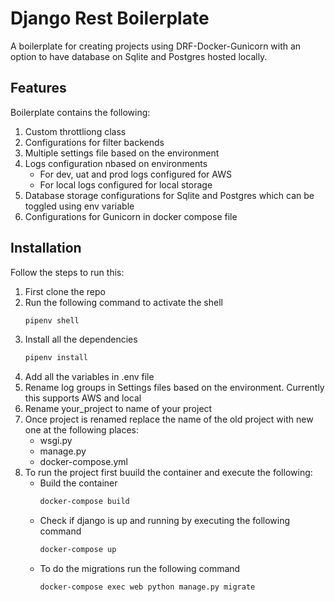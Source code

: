 # Django Rest Boilerplate

A boilerplate for creating projects using DRF-Docker-Gunicorn with an option to have database on Sqlite and Postgres hosted locally.

## Features
Boilerplate contains the following:
1. Custom throttliong class
2. Configurations for filter backends
3. Multiple settings file based on the environment
4. Logs configuration nbased on environments
   * For dev, uat and prod logs configured for AWS
   * For local logs configured for local storage
5. Database storage configurations for Sqlite and Postgres which can be toggled using env variable
6. Configurations for Gunicorn in docker compose file

## Installation

Follow the steps to run this:
1. First clone the repo
2. Run the following command to activate the shell
    ```bash
    pipenv shell
    ``` 
3. Install all the dependencies
    ```bash
    pipenv install
    ```
4. Add all the variables in .env file
5. Rename log groups in Settings files based on the environment. Currently this supports AWS and local
6. Rename your_project to name of your project
7. Once project is renamed replace the name of the old project with new one at the following places:
    * wsgi.py
    * manage.py
    * docker-compose.yml
8. To run the project first buuild the container and execute the following:
    * Build the container
      ```bash
      docker-compose build
      ```
    * Check if django is up and running by executing the following command
      ```bash  
      docker-compose up
      ```
    * To do the migrations run the following command
      ```bash
      docker-compose exec web python manage.py migrate
      ```
